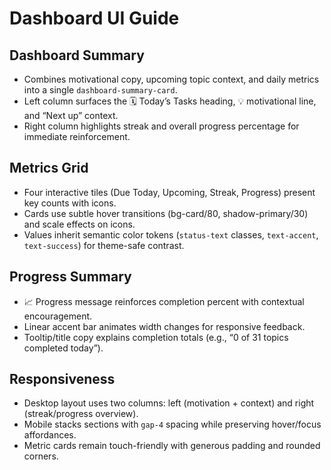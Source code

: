 # Dashboard UI Guide

## Dashboard Summary
- Combines motivational copy, upcoming topic context, and daily metrics into a single `dashboard-summary-card`.
- Left column surfaces the 🗓️ Today’s Tasks heading, 💡 motivational line, and “Next up” context.
- Right column highlights streak and overall progress percentage for immediate reinforcement.

## Metrics Grid
- Four interactive tiles (Due Today, Upcoming, Streak, Progress) present key counts with icons.
- Cards use subtle hover transitions (bg-card/80, shadow-primary/30) and scale effects on icons.
- Values inherit semantic color tokens (`status-text` classes, `text-accent`, `text-success`) for theme-safe contrast.

## Progress Summary
- 📈 Progress message reinforces completion percent with contextual encouragement.
- Linear accent bar animates width changes for responsive feedback.
- Tooltip/title copy explains completion totals (e.g., “0 of 31 topics completed today”).

## Responsiveness
- Desktop layout uses two columns: left (motivation + context) and right (streak/progress overview).
- Mobile stacks sections with `gap-4` spacing while preserving hover/focus affordances.
- Metric cards remain touch-friendly with generous padding and rounded corners.
